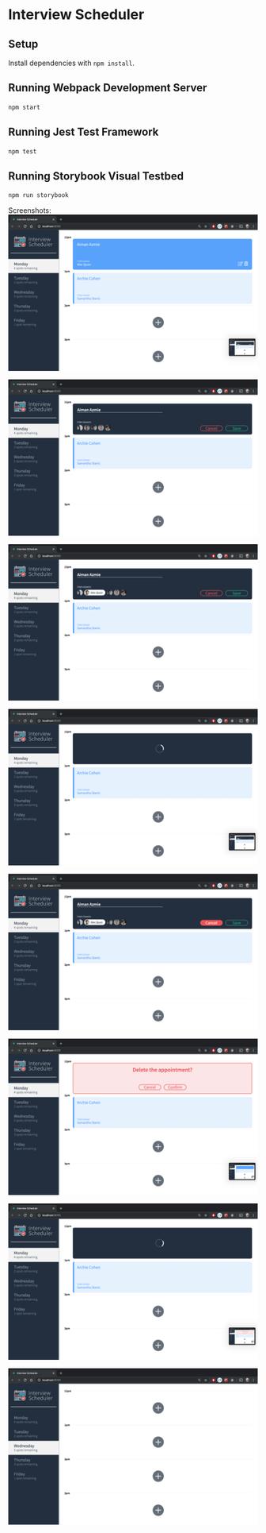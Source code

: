 # Interview Scheduler

## Setup

Install dependencies with `npm install`.

## Running Webpack Development Server

```sh
npm start
```

## Running Jest Test Framework

```sh
npm test
```

## Running Storybook Visual Testbed

```sh
npm run storybook
```


Screenshots:
!["Displaying all the appointments on the day selected. Monday is selected in this example"](https://github.com/aimanaaw/scheduler/blob/master/docs/Showing%20all%20appointments.png?raw=true)

!["Creating an appointment and filling out the student's name"](https://github.com/aimanaaw/scheduler/blob/master/docs/Creating%20an%20appointment%20and%20filling%20out%20the%20student%20name.png?raw=true)

!["Selecting an interviewer from the list of available interviewers for the particular day, when creating an appointment"](https://github.com/aimanaaw/scheduler/blob/master/docs/Creating%20an%20appointment%20and%20selecting%20an%20interviewer.png?raw=true)

!["After making changes/filling out an appointment and clicking the save button. The loading mode is displayed while the appointment is being created"](https://github.com/aimanaaw/scheduler/blob/master/docs/Saving%20an%20appointment.png?raw=true)

!["On clicking the edit button on an existing appointment. The appointment's student's name and interviewer can be modified"](https://github.com/aimanaaw/scheduler/blob/master/docs/Editing%20an%20appointment.png?raw=true)

!["To delete an appointment. You press the delete button which becomes visible when you hover over the appointment. This leads to a message prompting the user to confirm the appointment delete"](https://github.com/aimanaaw/scheduler/blob/master/docs/On%20pressing%20the%20delete%20button%20to%20delete%20an%20appointment.png?raw=true)

!["The loading message is displayed while an appointment is being deleted"](https://github.com/aimanaaw/scheduler/blob/master/docs/The%20loading%20mode%20while%20deleting%20an%20appointment.png?raw=true)

!["On selecting a different day from the list of days. The user is able to view the appointments for the day selected. In this example, there are no appointments booked for Wednesday. The number of appointment spots available is displayed below each day in the list of days"](https://github.com/aimanaaw/scheduler/blob/master/docs/Selecting%20a%20different%20day.png?raw=true)
